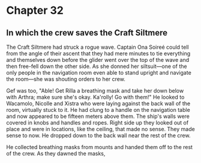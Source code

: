 # Chapter 32

## In which the crew saves the Craft Siltmere

The Craft Siltmere had struck a rogue wave. Captain Ona Soireé could tell from the angle of their ascent that they had mere minutes to tie everything and themselves down before the glider went over the top of the wave and then free-fell down the other side. As she donned her siltsuit—one of the only people in the navigation room even able to stand upright and navigate the room—she was shouting orders to her crew.

Gef was too, "Able! Get Rilla a breathing mask and take her down below with Arthra; make sure she's okay. Ka'rolly! Go with them!" He looked to Wacamolo, Nicolle and Xistra who were laying against the back wall of the room, virtually stuck to it. He had clung to a handle on the navigation table and now appeared to be fifteen meters above them. The ship's walls were covered in knobs and handles and ropes. Right side up they looked out of place and were in locations, like the ceiling, that made no sense. They made sense to now. He dropped down to the back wall near the rest of the crew.

He collected breathing masks from mounts and handed them off to the rest of the crew. As they dawned the masks, 

